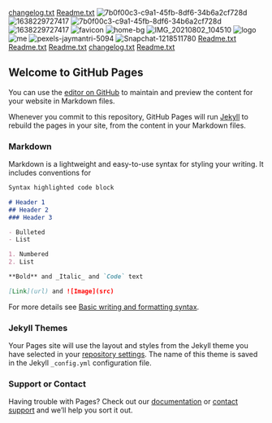 [changelog.txt](https://github.com/Nagavardhan07/Nagavardhan-s-portfolio/files/7622166/changelog.txt)
[Readme.txt](https://github.com/Nagavardhan07/Nagavardhan-s-portfolio/files/7622167/Readme.txt)
![7b0f00c3-c9a1-45fb-8df6-34b6a2cf728d](https://user-images.githubusercontent.com/94394291/143967874-67882a4a-bd99-4b91-a150-acfa08a9f97c.jpg)
![1638229727417](https://user-images.githubusercontent.com/94394291/143967939-53f63c5c-eba1-471a-ac91-bd3782f37345.jpg)
![7b0f00c3-c9a1-45fb-8df6-34b6a2cf728d](https://user-images.githubusercontent.com/94394291/143967960-27d4d002-2271-4f44-87f2-95d1722a4328.jpg)
![1638229727417](https://user-images.githubusercontent.com/94394291/143967965-a907618c-db74-444d-8c8d-062ed305178d.jpg)
![favicon](https://user-images.githubusercontent.com/94394291/143967968-ae99fff2-2b31-4b5e-89db-897fed03c9ce.png)
![home-bg](https://user-images.githubusercontent.com/94394291/143967977-fa0dd690-f0a7-469b-8545-351f1fd7dd8e.jpg)
![IMG_20210802_104510](https://user-images.githubusercontent.com/94394291/143967981-b99ecf00-a5f6-41d3-85c6-d7a6af5c0b99.jpg)
![logo](https://user-images.githubusercontent.com/94394291/143967984-f0425cbf-5a70-4ef2-a66f-70426b529142.png)
![me](https://user-images.githubusercontent.com/94394291/143967987-9fe08965-f61f-42ee-b86c-ed2065e6b949.jpg)
![pexels-jaymantri-5094](https://user-images.githubusercontent.com/94394291/143967992-1c35f94c-484d-4b2b-aa64-2ac70663c520.jpg)
![Snapchat-1218511780](https://user-images.githubusercontent.com/94394291/143967998-b80987af-2246-4079-bb3d-73e3e79c7f8a.jpg)
[Readme.txt](https://github.com/Nagavardhan07/Nagavardhan-s-portfolio/files/7622174/Readme.txt)
[Readme.txt](https://github.com/Nagavardhan07/Nagavardhan-s-portfolio/files/7622179/Readme.txt)
[Readme.txt](https://github.com/Nagavardhan07/Nagavardhan-s-portfolio/files/7622180/Readme.txt)
[changelog.txt](https://github.com/Nagavardhan07/Nagavardhan-s-portfolio/files/7622182/changelog.txt)
[Readme.txt](https://github.com/Nagavardhan07/Nagavardhan-s-portfolio/files/7622183/Readme.txt)
## Welcome to GitHub Pages

You can use the [editor on GitHub](https://github.com/Nagavardhan07/Nagavardhan-s-portfolio/edit/gh-pages/index.md) to maintain and preview the content for your website in Markdown files.

Whenever you commit to this repository, GitHub Pages will run [Jekyll](https://jekyllrb.com/) to rebuild the pages in your site, from the content in your Markdown files.

### Markdown

Markdown is a lightweight and easy-to-use syntax for styling your writing. It includes conventions for

```markdown
Syntax highlighted code block

# Header 1
## Header 2
### Header 3

- Bulleted
- List

1. Numbered
2. List

**Bold** and _Italic_ and `Code` text

[Link](url) and ![Image](src)
```

For more details see [Basic writing and formatting syntax](https://docs.github.com/en/github/writing-on-github/getting-started-with-writing-and-formatting-on-github/basic-writing-and-formatting-syntax).

### Jekyll Themes

Your Pages site will use the layout and styles from the Jekyll theme you have selected in your [repository settings](https://github.com/Nagavardhan07/Nagavardhan-s-portfolio/settings/pages). The name of this theme is saved in the Jekyll `_config.yml` configuration file.

### Support or Contact

Having trouble with Pages? Check out our [documentation](https://docs.github.com/categories/github-pages-basics/) or [contact support](https://support.github.com/contact) and we’ll help you sort it out.
